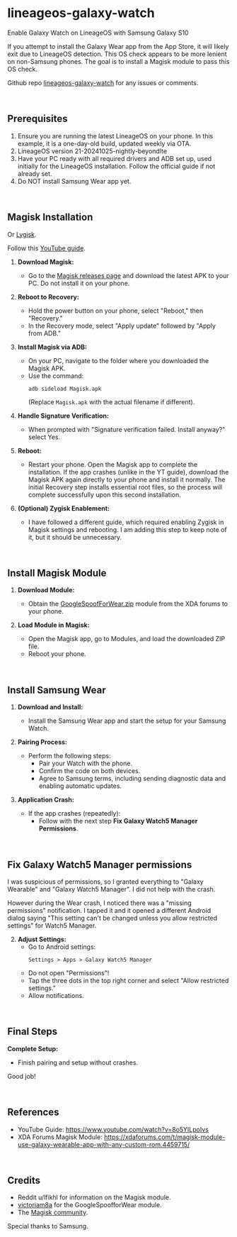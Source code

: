 # lineageos-galaxy-watch
Enable Galaxy Watch on LineageOS with Samsung Galaxy S10

If you attempt to install the Galaxy Wear app from the App Store, it will likely exit due to LineageOS detection. This OS check appears to be more lenient on non-Samsung phones. The goal is to install a Magisk module to pass this OS check.

Github repo [lineageos-galaxy-watch](https://github.com/nemozny/lineageos-galaxy-watch) for any issues or comments.

&nbsp;

## Prerequisites
1. Ensure you are running the latest LineageOS on your phone. In this example, it is a one-day-old build, updated weekly via OTA.
2. LineageOS version 21-20241025-nightly-beyondlte
3. Have your PC ready with all required drivers and ADB set up, used initially for the LineageOS installation. Follow the official guide if not already set.
4. Do NOT install Samsung Wear app yet.

&nbsp;
## Magisk Installation

Or [Lygisk](https://github.com/programminghoch10/Lygisk).

Follow this [YouTube guide](https://www.youtube.com/watch?v=8o5YILpoIvs).

1. **Download Magisk:**  
    - Go to the [Magisk releases page](https://github.com/topjohnwu/Magisk/releases/) and download the latest APK to your PC. Do not install it on your phone.

2. **Reboot to Recovery:**  
    - Hold the power button on your phone, select "Reboot," then "Recovery."
    - In the Recovery mode, select "Apply update" followed by "Apply from ADB."

3. **Install Magisk via ADB:**  
    - On your PC, navigate to the folder where you downloaded the Magisk APK.
    - Use the command:
      ```shell
      adb sideload Magisk.apk
      ```
      (Replace `Magisk.apk` with the actual filename if different).

4. **Handle Signature Verification:**  
    - When prompted with "Signature verification failed. Install anyway?" select Yes.

5. **Reboot:**  
    - Restart your phone. Open the Magisk app to complete the installation. If the app crashes (unlike in the YT guide), download the Magisk APK again directly to your phone and install it normally. The initial Recovery step installs essential root files, so the process will complete successfully upon this second installation.

6. **(Optional) Zygisk Enablement:**  
    - I have followed a different guide, which required enabling Zygisk in Magisk settings and rebooting. I am adding this step to keep note of it, but it should be unnecessary.

&nbsp;

## Install Magisk Module

1. **Download Module:**  
    - Obtain the [GoogleSpoofForWear.zip](https://xdaforums.com/t/magisk-module-use-galaxy-wearable-app-with-any-custom-rom.4459715/) module from the XDA forums to your phone.

2. **Load Module in Magisk:**  
    - Open the Magisk app, go to Modules, and load the downloaded ZIP file.
    - Reboot your phone.

&nbsp;
## Install Samsung Wear

1. **Download and Install:**  
    - Install the Samsung Wear app and start the setup for your Samsung Watch.

2. **Pairing Process:**  
    - Perform the following steps:
        - Pair your Watch with the phone.
        - Confirm the code on both devices.
        - Agree to Samsung terms, including sending diagnostic data and enabling automatic updates.

3. **Application Crash:**  
    - If the app crashes (repeatedly):
        - Follow with the next step **Fix Galaxy Watch5 Manager Permissions**.

&nbsp;
## Fix Galaxy Watch5 Manager permissions
I was suspicious of permissions, so I granted everything to "Galaxy Wearable" and "Galaxy Watch5 Manager". I did not help with the crash.

However during the Wear crash, I noticed there was a "missing permissions" notification. I tapped it and it opened a different Android dialog saying "This setting can't be changed unless you allow restricted settings" for Watch5 Manager.

2. **Adjust Settings:**  
    - Go to Android settings: 
      ```
      Settings > Apps > Galaxy Watch5 Manager
      ```
    - Do not open "Permissions"!
    - Tap the three dots in the top right corner and select "Allow restricted settings."
    - Allow notifications.
  
&nbsp;

## Final Steps

**Complete Setup:**  
- Finish pairing and setup without crashes.

Good job!

&nbsp;

## References

- YouTube Guide: https://www.youtube.com/watch?v=8o5YILpoIvs
- XDA Forums Magisk Module: https://xdaforums.com/t/magisk-module-use-galaxy-wearable-app-with-any-custom-rom.4459715/

&nbsp;

## Credits

- Reddit u/lfikhl for information on the Magisk module.
- [victoriam8a](https://xdaforums.com/m/victoriam8a.12171217/) for the GoogleSpoofforWear module.
- The [Magisk community](https://github.com/topjohnwu/Magisk).

Special thanks to Samsung.
